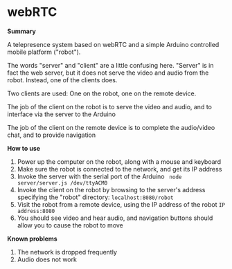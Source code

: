 # webRTC

**Summary**

A telepresence system based on webRTC and a simple Arduino controlled mobile platform ("robot").

The words "server" and "client" are a little confusing here. "Server" is in fact the web server, 
but it does not serve the video and audio from the robot. 
Instead, one of the clients does.

Two clients are used: One on the robot, one on the remote device. 

The job of the client on the robot is to serve the video and audio, and to interface via the server to the Arduino

The job of the client on the remote device is to complete the audio/video chat, and to provide navigation

**How to use**

1. Power up the computer on the robot, along with a mouse and keyboard
1. Make sure the robot is connected to the network, and get its IP address
1. Invoke the server with the serial port of the Arduino
```` node server/server.js /dev/ttyACM0````
1. Invoke the client on the robot by browsing to the server's address specifying the "robot" directory:
````localhost:8080/robot````
1. Visit the robot from a remote device, using the IP address of the robot
````IP address:8080````
1. You should see video and hear audio, and navigation buttons should allow you to cause the robot to move

**Known problems**

1. The network is dropped frequently
1. Audio does not work
